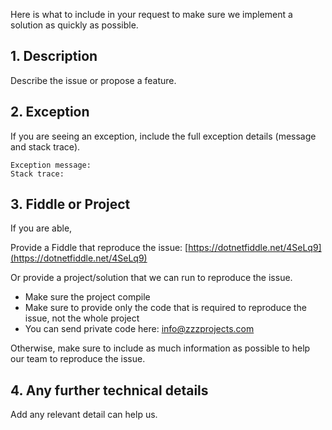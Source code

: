 Here is what to include in your request to make sure we implement a solution as quickly as possible. 

## 1. Description
Describe the issue or propose a feature.

## 2. Exception
If you are seeing an exception, include the full exception details (message and stack trace).

```
Exception message:
Stack trace:
```

## 3. Fiddle or Project
If you are able,

Provide a Fiddle that reproduce the issue: [https://dotnetfiddle.net/4SeLq9](https://dotnetfiddle.net/4SeLq9)

Or provide a project/solution that we can run to reproduce the issue.
- Make sure the project compile
- Make sure to provide only the code that is required to reproduce the issue, not the whole project
- You can send private code here: info@zzzprojects.com

Otherwise, make sure to include as much information as possible to help our team to reproduce the issue.

## 4. Any further technical details
Add any relevant detail can help us.

